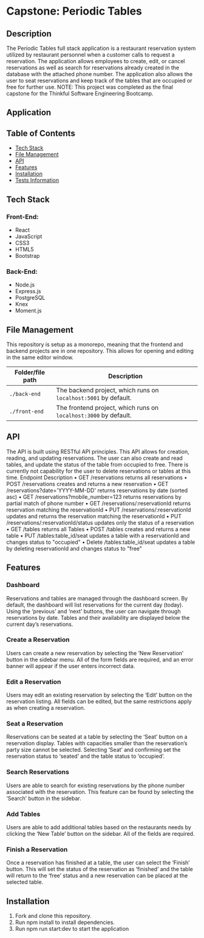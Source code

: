 # Capstone: Periodic Tables

## Description
The Periodic Tables full stack application is a restaurant reservation system utilized by restaurant personnel when a customer calls to request a reservation. The application allows employees to create, edit, or cancel reservations as well as search for reservations already created in the database with the attached phone number. The application also allows the user to seat reservations and keep track of the tables that are occupied or free for further use. 
NOTE: This project was completed as the final capstone for the Thinkful Software Engineering Bootcamp.

## Application


## Table of Contents

* [Tech Stack](#tech-stack)
* [File Management](#file-management)
* [API](#api)
* [Features](#features)
* [Installation](#installation)
* [Tests Information](#running-tests)

## Tech Stack

### Front-End:
-	React
-	JavaScript
-	CSS3
-	HTML5
-	Bootstrap
### Back-End:
-	Node.js
-	Express.js
-	PostgreSQL
-	Knex
-	Moment.js

## File Management

This repository is setup as a monorepo, meaning that the frontend and backend projects are in one repository. This allows for opening and editing in the same editor window.

| Folder/file path | Description                                                      |
| ---------------- | ---------------------------------------------------------------- |
| `./back-end`     | The backend project, which runs on `localhost:5001` by default.  |
| `./front-end`    | The frontend project, which runs on `localhost:3000` by default. |

## API
The API is built using RESTful API principles. This API allows for creation, reading, and updating reservations. The user can also create and read tables, and update the status of the table from occupied to free. There is currently not capability for the user to delete reservations or tables at this time.
Endpoint Description
•	GET /reservations returns all reservations
•	POST /reservations creates and returns a new reservation
•	GET /reservations?date='YYYY-MM-DD' returns reservations by date (sorted asc)
•	GET /reservations?mobile_number=123 returns reservations by partial match of phone number
•	GET /reservations/:reservationId returns reservation matching the reservationId
•	PUT /reservations/:reservationId updates and returns the reservation matching the reservationId
•	PUT /reservations/:reservationId/status updates only the status of a reservation
•	GET /tables returns all Tables
•	POST /tables creates and returns a new table
•	PUT /tables:table_id/seat updates a table with a reservationId and changes status to "occupied"
•	Delete /tables:table_id/seat updates a table by deleting reservationId and changes status to "free"


## Features
### Dashboard
Reservations and tables are managed through the dashboard screen. By default, the dashboard will list reservations for the current day (today). Using the ‘previous’ and ‘next’ buttons, the user can navigate through reservations by date.
Tables and their availability are displayed below the current day’s reservations.

### Create a Reservation
Users can create a new reservation by selecting the ‘New Reservation’ button in the sidebar menu.
All of the form fields are required, and an error banner will appear if the user enters incorrect data.

### Edit a Reservation
Users may edit an existing reservation by selecting the ‘Edit’ button on the reservation listing. All fields can be edited, but the same restrictions apply as when creating a reservation.


### Seat a Reservation
Reservations can be seated at a table by selecting the ‘Seat’ button on a reservation display. Tables with capacities smaller than the reservation’s party size cannot be selected. Selecting ‘Seat’ and confirming set the reservation status to ‘seated’ and the table status to ‘occupied’.
### Search Reservations
Users are able to search for existing reservations by the phone number associated with the reservation. This feature can be found by selecting the ‘Search’ button in the sidebar.

### Add Tables
Users are able to add additional tables based on the restaurants needs by clicking the ‘New Table’ button on the sidebar. All of the fields are required.

### Finish a Reservation
Once a reservation has finished at a table, the user can select the ‘Finish’ button. This will set the status of the reservation as ‘finished’ and the table will return to the ‘free’ status and a new reservation can be placed at the selected table.


## Installation
1.	Fork and clone this repository.
1.	Run npm install to install dependencies.
1.	Run npm run start:dev to start the application


